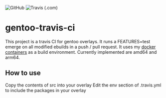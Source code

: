 ![GitHub](https://img.shields.io/github/license/Jannik2099/gentoo-travis-ci) ![Travis (.com)](https://img.shields.io/travis/com/Jannik2099/gentoo-travis-ci)

# gentoo-travis-ci
This project is a travis CI for gentoo overlays. It runs a FEATURES=test emerge on all modified ebuilds in a push / pull request.
It uses my [docker containers](https://hub.docker.com/repository/docker/jannik2099/gentoo) as a build environment. Currently implemented are amd64 and arm64.

## How to use
Copy the contents of src into your overlay
Edit the env section of .travis.yml to include the packages in your overlay
